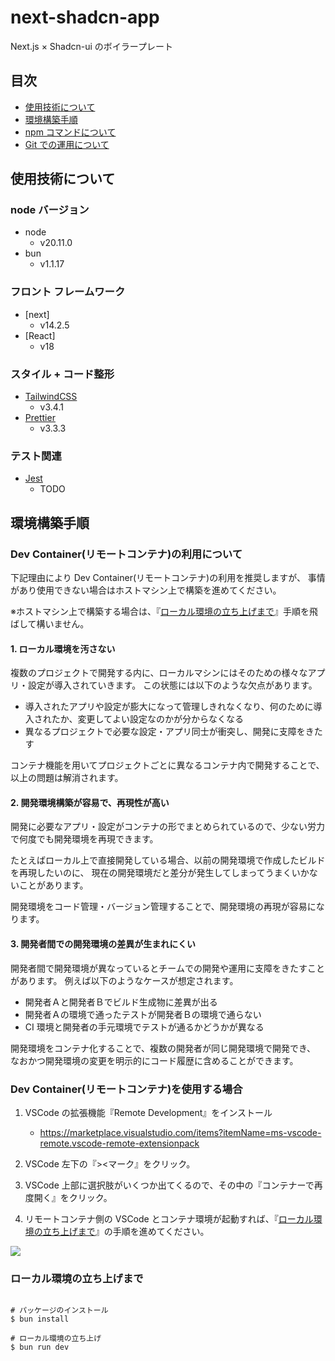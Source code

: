 # next-shadcn-app

Next.js × Shadcn-ui のボイラープレート

## 目次

- [使用技術について](#technology-used)
- [環境構築手順](#environment-construction-rocedure)
- [npm コマンドについて](#about-npm-command)
- [Git での運用について](#about-git-flow)

<h2 id="technology-used">使用技術について</h2>

### node バージョン

- node
  - v20.11.0
- bun
  - v1.1.17

### フロント フレームワーク

- [next]
  - v14.2.5
- [React]
  - v18

### スタイル + コード整形

- [TailwindCSS](https://tailwindcss.com/docs/installation)
  - v3.4.1
- [Prettier](https://prettier.io/docs/en/)
  - v3.3.3

### テスト関連

- [Jest](https://jestjs.io/ja/)
  - TODO

<h2 id="environment-construction-rocedure">環境構築手順</h2>

### Dev Container(リモートコンテナ)の利用について

下記理由により Dev Container(リモートコンテナ)の利用を推奨しますが、
事情があり使用できない場合はホストマシン上で構築を進めてください。

※ホストマシン上で構築する場合は、『[ローカル環境の立ち上げまで](#setting-up)』手順を飛ばして構いません。

#### 1. ローカル環境を汚さない

複数のプロジェクトで開発する内に、ローカルマシンにはそのための様々なアプリ・設定が導入されていきます。
この状態には以下のような欠点があります。

- 導入されたアプリや設定が膨大になって管理しきれなくなり、何のために導入されたか、変更してよい設定なのかが分からなくなる
- 異なるプロジェクトで必要な設定・アプリ同士が衝突し、開発に支障をきたす

コンテナ機能を用いてプロジェクトごとに異なるコンテナ内で開発することで、以上の問題は解消されます。

#### 2. 開発環境構築が容易で、再現性が高い

開発に必要なアプリ・設定がコンテナの形でまとめられているので、少ない労力で何度でも開発環境を再現できます。

たとえばローカル上で直接開発している場合、以前の開発環境で作成したビルドを再現したいのに、
現在の開発環境だと差分が発生してしまってうまくいかないことがあります。

開発環境をコード管理・バージョン管理することで、開発環境の再現が容易になります。

#### 3. 開発者間での開発環境の差異が生まれにくい

開発者間で開発環境が異なっているとチームでの開発や運用に支障をきたすことがあります。
例えば以下のようなケースが想定されます。

- 開発者Ａと開発者Ｂでビルド生成物に差異が出る
- 開発者Ａの環境で通ったテストが開発者Ｂの環境で通らない
- CI 環境と開発者の手元環境でテストが通るかどうかが異なる

開発環境をコンテナ化することで、複数の開発者が同じ開発環境で開発でき、
なおかつ開発環境の変更を明示的にコード履歴に含めることができます。

### Dev Container(リモートコンテナ)を使用する場合

1. VSCode の拡張機能『Remote Development』をインストール

   - https://marketplace.visualstudio.com/items?itemName=ms-vscode-remote.vscode-remote-extensionpack

1. VSCode 左下の『><マーク』をクリック。
1. VSCode 上部に選択肢がいくつか出てくるので、その中の『コンテナーで再度開く』をクリック。
1. リモートコンテナ側の VSCode とコンテナ環境が起動すれば、『[ローカル環境の立ち上げまで](#setting-up)』の手順を進めてください。

![](./public//images/startup-devcontainer.gif)

<h3 id="setting-up">ローカル環境の立ち上げまで</h3>

```

# パッケージのインストール
$ bun install

# ローカル環境の立ち上げ
$ bun run dev
```
